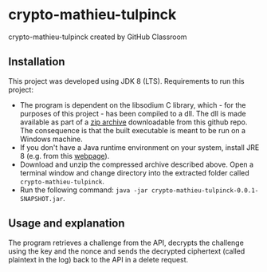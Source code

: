 # crypto-mathieu-tulpinck
crypto-mathieu-tulpinck created by GitHub Classroom

## Installation

This project was developed using JDK 8 (LTS). Requirements to run this project:

- The program is dependent on the libsodium C library, which - for the purposes of this project - has been compiled to a dll. The dll is made available as part of a [zip archive](https://github.com/EHB-TI/crypto-mathieu-tulpinck/blob/main/crypto-mathieu-tulpinck.zip) downloadable from this github repo. The consequence is that the built executable is meant to be run on a Windows machine.
- If you don't have a Java runtime environment on your system, install JRE 8 (e.g. from this [webpage](https://www.java.com/en/download/)).
- Download and unzip the compressed archive described above. Open a terminal window and change directory into the extracted folder called `crypto-mathieu-tulpinck`.
- Run the following command: `java -jar crypto-mathieu-tulpinck-0.0.1-SNAPSHOT.jar`.

## Usage and explanation

The program retrieves a challenge from the API, decrypts the challenge using the key and the nonce and sends the decrypted ciphertext (called plaintext in the log) back to the API in a delete request.

